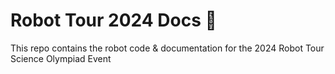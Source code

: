 # Robot Tour 2024 Docs 🤖

This repo contains the robot code & documentation for the 2024 Robot Tour Science Olympiad Event 
